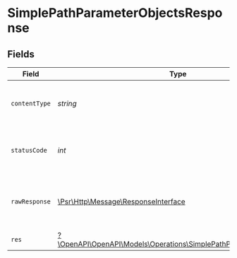 # SimplePathParameterObjectsResponse


## Fields

| Field                                                                                                                         | Type                                                                                                                          | Required                                                                                                                      | Description                                                                                                                   |
| ----------------------------------------------------------------------------------------------------------------------------- | ----------------------------------------------------------------------------------------------------------------------------- | ----------------------------------------------------------------------------------------------------------------------------- | ----------------------------------------------------------------------------------------------------------------------------- |
| `contentType`                                                                                                                 | *string*                                                                                                                      | :heavy_check_mark:                                                                                                            | HTTP response content type for this operation                                                                                 |
| `statusCode`                                                                                                                  | *int*                                                                                                                         | :heavy_check_mark:                                                                                                            | HTTP response status code for this operation                                                                                  |
| `rawResponse`                                                                                                                 | [\Psr\Http\Message\ResponseInterface](https://www.php-fig.org/psr/psr-7/#33-psrhttpmessageresponseinterface)                  | :heavy_minus_sign:                                                                                                            | Raw HTTP response; suitable for custom response parsing                                                                       |
| `res`                                                                                                                         | [?\OpenAPI\OpenAPI\Models\Operations\SimplePathParameterObjectsRes](../../Models/Operations/SimplePathParameterObjectsRes.md) | :heavy_minus_sign:                                                                                                            | OK                                                                                                                            |